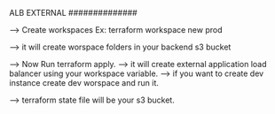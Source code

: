 ALB EXTERNAL
##############

--> Create workspaces
    Ex: terraform workspace new prod

--> it will create worspace folders in your backend s3 bucket

--> Now Run terraform apply.
   --> it will create external application load balancer using your workspace variable.
   --> if you want to create dev instance create dev worspace and run it.

--> terraform state file will be your s3 bucket.
